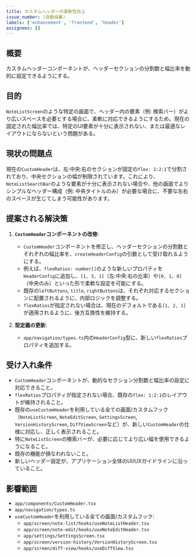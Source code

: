 ```yaml
---
title: カスタムヘッダーの柔軟性向上
issue_number: (自動採番)
labels: ['enhancement', 'frontend', 'header']
assignees: []
---
```


## 概要

カスタムヘッダーコンポーネントが、ヘッダーセクションの分割数と幅比率を動的に設定できるようにする。

## 目的

`NoteListScreen`のような特定の画面で、ヘッダー内の要素（例: 検索バー）がより広いスペースを必要とする場合に、柔軟に対応できるようにするため。現在の固定された幅比率では、特定のUI要素が十分に表示されない、または最適なレイアウトにならないという問題がある。

## 現状の問題点

現在の`CustomHeader`は、左:中央:右のセクションが固定の`flex: 1:2:1`で分割されており、中央セクションの幅が制限されています。これにより、`NoteListSearchBar`のような要素が十分に表示されない場合や、他の画面でよりシンプルなヘッダー構成（例: 中央タイトルのみ）が必要な場合に、不要な左右のスペースが生じてしまう可能性があります。

## 提案される解決策

1.  **`CustomHeader`コンポーネントの改修**:
    *   `CustomHeader`コンポーネントを修正し、ヘッダーセクションの分割数とそれぞれの幅比率を、`createHeaderConfig`の引数として受け取れるようにする。
    *   例えば、`flexRatios: number[]`のような新しいプロパティを`HeaderConfig`に追加し、`[1, 3, 1]`（左:中央:右の比率）や`[0, 1, 0]`（中央のみ）といった形で柔軟な設定を可能にする。
    *   既存の`leftButtons`, `title`, `rightButtons`は、それぞれ対応するセクションに配置されるように、内部ロジックを調整する。
    *   `flexRatios`が指定されない場合は、現在のデフォルトである`[1, 2, 1]`が適用されるように、後方互換性を維持する。

2.  **型定義の更新**:
    *   `app/navigation/types.ts`内の`HeaderConfig`型に、新しい`flexRatios`プロパティを追加する。

## 受け入れ条件

*   `CustomHeader`コンポーネントが、動的なセクション分割数と幅比率の設定に対応できること。
*   `flexRatios`プロパティが指定されない場合、既存の`flex: 1:2:1`のレイアウトが維持されること。
*   既存の`useCustomHeader`を利用している全ての画面/カスタムフック（`NoteListScreen`, `NoteEditScreen`, `SettingsScreen`, `VersionHistoryScreen`, `DiffViewScreen`など）が、新しい`CustomHeader`の仕様に対応し、正しく表示されること。
*   特に`NoteListScreen`の検索バーが、必要に応じてより広い幅を使用できるようになること。
*   既存の機能が損なわれないこと。
*   新しいヘッダー設定が、アプリケーション全体のUI/UXガイドラインに沿っていること。

## 影響範囲

*   `app/components/CustomHeader.tsx`
*   `app/navigation/types.ts`
*   `useCustomHeader`を利用している全ての画面/カスタムフック:
    *   `app/screen/note-list/hooks/useNoteListHeader.tsx`
    *   `app/screen/note-edit/hooks/useNoteEditHeader.tsx`
    *   `app/settings/SettingsScreen.tsx`
    *   `app/screen/version-history/VersionHistoryScreen.tsx`
    *   `app/screen/diff-view/hooks/useDiffView.tsx`
